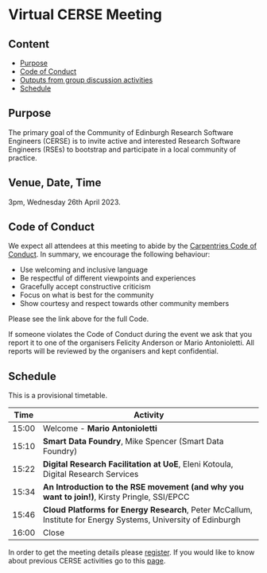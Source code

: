 # Virtual CERSE Meeting

## Content
* [Purpose](#purpose)
* [Code of Conduct](#code-of-conduct)
* [Outputs from group discussion activities](#outputs-from-group-discussion-activities)
* [Schedule](#schedule)


## Purpose

The primary goal of the Community of Edinburgh Research Software Engineers (CERSE) is to invite active and interested Research Software Engineers (RSEs) to bootstrap and participate in a local community of practice.

## Venue, Date, Time

3pm, Wednesday 26th April 2023.

## Code of Conduct

We expect all attendees at this meeting to abide by the [Carpentries Code of Conduct](https://docs.carpentries.org/topic_folders/policies/code-of-conduct.html). In summary, we encourage the following behaviour:

* Use welcoming and inclusive language
* Be respectful of different viewpoints and experiences
* Gracefully accept constructive criticism
* Focus on what is best for the community
* Show courtesy and respect towards other community members

Please see the link above for the full Code.

If someone violates the Code of Conduct during the event we ask that you report it to one of the organisers Felicity Anderson or Mario Antonioletti. All reports will be reviewed by the organisers and kept confidential.  

## Schedule

This is a provisional timetable. 

|Time  | Activity      |
|------| ------|
|15:00 | Welcome - **Mario Antonioletti** |                                 
|15:10 | **Smart Data Foundry**,  Mike Spencer (Smart Data Foundry) |
|15:22 | **Digital Research Facilitation at UoE**, Eleni Kotoula, Digital Research Services |
|15:34 | **An Introduction to the RSE movement (and why you want to join!)**, Kirsty Pringle, SSI/EPCC |
|15:46 | **Cloud Platforms for Energy Research**, Peter McCallum, Institute for Energy Systems, University of Edinburgh |
|16:00 | Close |

In order to get the meeting details please [register](https://www.eventbrite.co.uk/e/cerse-2604-virtual-meeting-tickets-619053584937). If you would like to know about previous CERSE activities go to this [page](https://cerse.github.io/).


